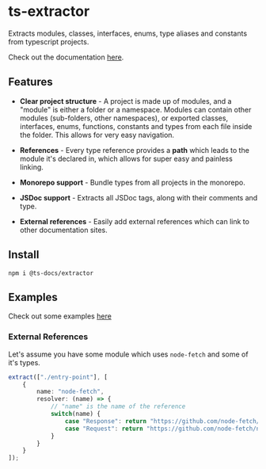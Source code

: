 # ts-extractor

Extracts modules, classes, interfaces, enums, type aliases and constants from typescript projects. 

Check out the documentation [here](https://ts-docs.github.io/ts-docs/m.extractor/index.html).

## Features

- **Clear project structure** - A project is made up of modules, and a "module" is either a folder or a namespace. Modules can contain other modules (sub-folders, other namespaces), or exported classes, interfaces, enums, functions, constants and types from each file inside the folder. This allows for very easy navigation.

- **References** - Every type reference provides a **path** which leads to the module it's declared in, which allows for super easy and painless linking. 

- **Monorepo support** - Bundle types from all projects in the monorepo.

- **JSDoc support** - Extracts all JSDoc tags, along with their comments and type.

- **External references** - Easily add external references which can link to other documentation sites.

## Install

```npm i @ts-docs/extractor```

## Examples

Check out some examples [here](https://github.com/ts-docs/ts-extractor/tree/main/examples)

### External References

Let's assume you have some module which uses `node-fetch` and some of it's types.

```ts
extract(["./entry-point"], [
    {
        name: "node-fetch",
        resolver: (name) => {
            // "name" is the name of the reference
            switch(name) {
                case "Response": return "https://github.com/node-fetch/node-fetch#class-response";
                case "Request": return "https://github.com/node-fetch/node-fetch#class-request";
            }
        }
    }
]);
```
